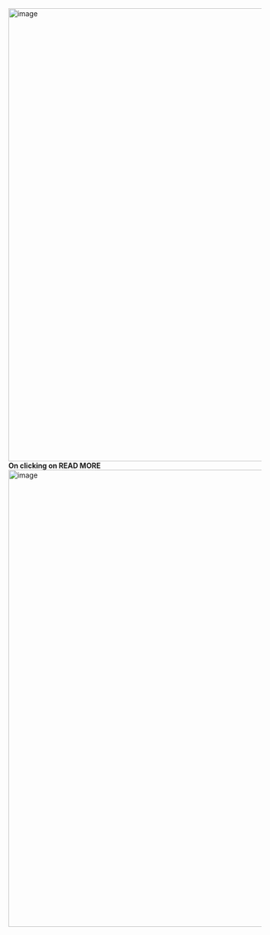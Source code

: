 <img width="1919" height="900" alt="image" src="https://github.com/user-attachments/assets/6f92c586-23a6-4f66-8133-1761a2c06e5c" />
<b>On clicking on READ MORE</b>
<img width="1894" height="908" alt="image" src="https://github.com/user-attachments/assets/3e8d9000-fbb6-46bc-b4db-9d829942f728" />


